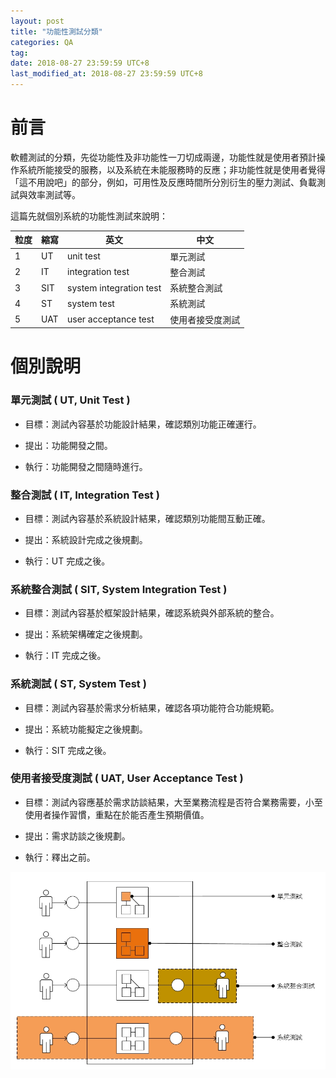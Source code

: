 ```yaml
---
layout: post
title: "功能性測試分類"
categories: QA
tag: 
date: 2018-08-27 23:59:59 UTC+8 
last_modified_at: 2018-08-27 23:59:59 UTC+8 
---
```


# 前言

 軟體測試的分類，先從功能性及非功能性一刀切成兩邊，功能性就是使用者預計操作系統所能接受的服務，以及系統在未能服務時的反應；非功能性就是使用者覺得「這不用說吧」的部分，例如，可用性及反應時間所分別衍生的壓力測試、負載測試與效率測試等。

 這篇先就個別系統的功能性測試來說明：

 |粒度|縮寫|英文|中文
 |---|---|---|---
 |1  |UT  |unit test                  |單元測試
 |2  |IT  |integration test           |整合測試
 |3  |SIT |system integration test    |系統整合測試
 |4  |ST  |system test                |系統測試
 |5  |UAT |user acceptance test       |使用者接受度測試

# 個別說明

 ### 單元測試 ( UT, Unit Test )

  * 目標：測試內容基於功能設計結果，確認類別功能正確運行。

  * 提出：功能開發之間。

  * 執行：功能開發之間隨時進行。

 ### 整合測試 ( IT, Integration Test )

  * 目標：測試內容基於系統設計結果，確認類別功能間互動正確。

  * 提出：系統設計完成之後規劃。

  * 執行：UT 完成之後。

 ### 系統整合測試 ( SIT, System Integration Test )

 * 目標：測試內容基於框架設計結果，確認系統與外部系統的整合。

 * 提出：系統架構確定之後規劃。

 * 執行：IT 完成之後。

 ### 系統測試 ( ST, System Test )

 * 目標：測試內容基於需求分析結果，確認各項功能符合功能規範。
 
 * 提出：系統功能擬定之後規劃。
 
 * 執行：SIT 完成之後。

 ### 使用者接受度測試 ( UAT, User Acceptance Test )

 * 目標：測試內容應基於需求訪談結果，大至業務流程是否符合業務需要，小至使用者操作習慣，重點在於能否產生預期價值。
 
 * 提出：需求訪談之後規劃。
 
 * 執行：釋出之前。

![TypeOfTesting](/assets/2018-08-27/TypeOfTesting.jpg)